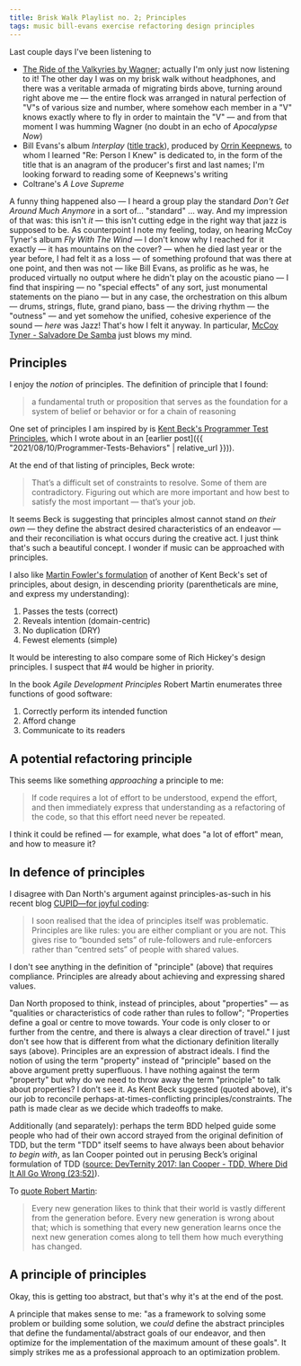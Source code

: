 ```yaml
---
title: Brisk Walk Playlist no. 2; Principles
tags: music bill-evans exercise refactoring design principles
---
```


Last couple days I've been listening to

- [The Ride of the Valkyries by Wagner](https://www.youtube.com/watch?v=OlQ6P6MxZ0k); actually I'm only just now listening to it! The other day I was on my brisk walk without headphones, and there was a veritable armada of migrating birds above, turning around right above me — the entire flock was arranged in natural perfection of "V"s of various size and number, where somehow each member in a "V" knows exactly where to fly in order to maintain the "V" — and from that moment I was humming Wagner (no doubt in an echo of _Apocalypse Now_)
- Bill Evans's album _Interplay_ ([title track](https://www.youtube.com/watch?v=wFrJxNICfcg)), produced by [Orrin Keepnews](https://en.wikipedia.org/wiki/Orrin_Keepnews), to whom I learned "Re: Person I Knew" is dedicated to, in the form of the title that is an anagram of the producer's first and last names; I'm looking forward to reading some of Keepnews's writing
- Coltrane's _A Love Supreme_

A funny thing happened also — I heard a group play the standard _Don't Get Around Much Anymore_ in a sort of... "standard" ... way. And my impression of that was: this isn't _it_ — this isn't cutting edge in the right way that jazz is supposed to be. As counterpoint I note my feeling, today, on hearing McCoy Tyner's album _Fly With The Wind_ — I don't know why I reached for it exactly — it has mountains on the cover? — when he died last year or the year before, I had felt it as a loss — of something profound that was there at one point, and then was not — like Bill Evans, as prolific as he was, he produced virtually no output where he didn't play on the acoustic piano — I find that inspiring — no "special effects" of any sort, just monumental statements on the piano — but in any case, the orchestration on this album — drums, strings, flute, grand piano, bass — the driving rhythm — the "outness" — and yet somehow the unified, cohesive experience of the sound — _here_ was Jazz! That's how I felt it anyway. In particular, [McCoy Tyner - Salvadore De Samba](https://www.youtube.com/watch?v=0vBiWKIyseY) just blows my mind.

## Principles

I enjoy the _notion_ of principles. The definition of principle that I found:

> a fundamental truth or proposition that serves as the foundation for a system of belief or behavior or for a chain of reasoning

One set of principles I am inspired by is [Kent Beck's Programmer Test Principles](https://medium.com/@kentbeck_7670/programmer-test-principles-d01c064d7934), which I wrote about in an [earlier post]({{ "2021/08/10/Programmer-Tests-Behaviors" | relative_url }})).

At the end of that listing of principles, Beck wrote:

> That’s a difficult set of constraints to resolve. Some of them are contradictory. Figuring out which are more important and how best to satisfy the most important — that’s your job.

It seems Beck is suggesting that principles almost cannot stand _on their own_ — they define the abstract desired characteristics of an endeavor — and their reconciliation is what occurs during the creative act. I just think that's such a beautiful concept. I wonder if music can be approached with principles.

I also like [Martin Fowler's formulation](https://martinfowler.com/bliki/BeckDesignRules.html) of another of Kent Beck's set of principles, about design, in descending priority (parentheticals are mine, and express my understanding):

1. Passes the tests (correct)
2. Reveals intention (domain-centric)
3. No duplication (DRY)
4. Fewest elements (simple)

It would be interesting to also compare some of Rich Hickey's design principles. I suspect that #4 would be higher in priority.

In the book _Agile Development Principles_ Robert Martin enumerates three functions of good software:

1. Correctly perform its intended function
2. Afford change
3. Communicate to its readers

## A potential refactoring principle

This seems like something _approaching_ a principle to me:

> If code requires a lot of effort to be understood, expend the effort, and then immediately express that understanding as a refactoring of the code, so that this effort need never be repeated.

I think it could be refined — for example, what does "a lot of effort" mean, and how to measure it?

## In defence of principles

I disagree with Dan North's argument against principles-as-such in his recent blog [CUPID—for joyful coding](https://dannorth.net/2022/02/10/cupid-for-joyful-coding/):

> I soon realised that the idea of principles itself was problematic. Principles are like rules: you are either compliant or you are not. This gives rise to “bounded sets” of rule-followers and rule-enforcers rather than “centred sets” of people with shared values.

I don't see anything in the definition of "principle" (above) that requires compliance. Principles are already about achieving and expressing shared values.

Dan North proposed to think, instead of principles, about "properties" — as "qualities or characteristics of code rather than rules to follow"; "Properties define a goal or centre to move towards. Your code is only closer to or further from the centre, and there is always a clear direction of travel." I just don't see how that is different from what the dictionary definition literally says (above). Principles are an expression of abstract ideals. I find the notion of using the term "property" instead of "principle" based on the above argument pretty superfluous. I have nothing against the term "property" but why do we need to throw away the term "principle" to talk about properties? I don't see it. As Kent Beck suggested (quoted above), it's our job to reconcile perhaps-at-times-conflicting principles/constraints. The path is made clear as we decide which tradeoffs to make.

Additionally (and separately): perhaps the term BDD helped guide some people who had of their own accord strayed from the original definition of TDD, but the term "TDD" itself seems to have always been about behavior _to begin with_, as Ian Cooper pointed out in perusing Beck’s original formulation of TDD ([source: DevTernity 2017: Ian Cooper - TDD, Where Did It All Go Wrong (23:52)](https://www.youtube.com/watch?v=EZ05e7EMOLM&t=1432s)).

To [quote Robert Martin](https://blog.cleancoder.com/uncle-bob/2020/10/18/Solid-Relevance.html):

> Every new generation likes to think that their world is vastly different from the generation before. Every new generation is wrong about that; which is something that every new generation learns once the next new generation comes along to tell them how much everything has changed. <grin>

## A principle of principles

Okay, this is getting too abstract, but that's why it's at the end of the post.

A principle that makes sense to me: "as a framework to solving some problem or building some solution, we _could_ define the abstract principles that define the fundamental/abstract goals of our endeavor, and then optimize for the implementation of the maximum amount of these goals". It simply strikes me as a professional approach to an optimization problem.
